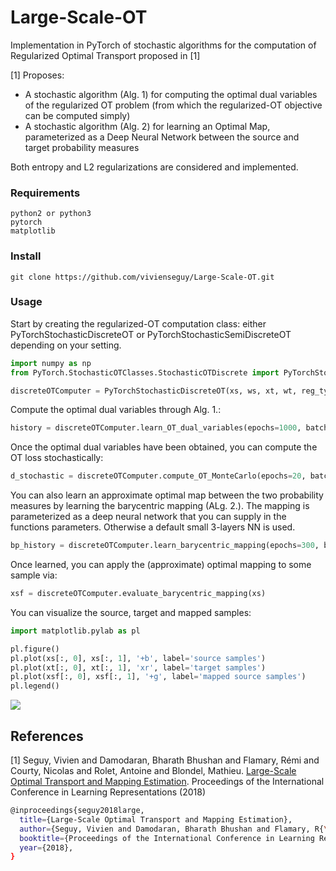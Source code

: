 # Large-Scale-OT

Implementation in PyTorch of stochastic algorithms for the computation of Regularized Optimal Transport proposed in [1]

[1] Proposes:
 - A stochastic algorithm (Alg. 1) for computing the optimal dual variables of the regularized OT problem (from which the regularized-OT objective can be computed simply)
 - A stochastic algorithm (Alg. 2) for learning an Optimal Map, parameterized as a Deep Neural Network between the source and target probability measures
 
 Both entropy and L2 regularizations are considered and implemented.


### Requirements
```
python2 or python3
pytorch
matplotlib
```

### Install 
```
git clone https://github.com/vivienseguy/Large-Scale-OT.git
```

### Usage
Start by creating the regularized-OT computation class: either PyTorchStochasticDiscreteOT or PyTorchStochasticSemiDiscreteOT depending on your setting. 
``` python
import numpy as np
from PyTorch.StochasticOTClasses.StochasticOTDiscrete import PyTorchStochasticDiscreteOT

discreteOTComputer = PyTorchStochasticDiscreteOT(xs, ws, xt, wt, reg_type='l2', reg_val=0.02, device_type='cpu')
```
Compute the optimal dual variables through Alg. 1.:
``` python
history = discreteOTComputer.learn_OT_dual_variables(epochs=1000, batch_size=50, lr=0.0005)
```
Once the optimal dual variables have been obtained, you can compute the OT loss stochastically:
``` python
d_stochastic = discreteOTComputer.compute_OT_MonteCarlo(epochs=20, batch_size=50)
``` 
You can also learn an approximate optimal map between the two probability measures by learning the barycentric mapping (ALg. 2.). The mapping is parameterized as a deep neural network that you can supply in the functions parameters. Otherwise a default small 3-layers NN is used.
``` python
bp_history = discreteOTComputer.learn_barycentric_mapping(epochs=300, batch_size=50, lr=0.000002)
``` 
Once learned, you can apply the (approximate) optimal mapping to some sample via:
``` python
xsf = discreteOTComputer.evaluate_barycentric_mapping(xs)
``` 
You can visualize the source, target and mapped samples:
``` python
import matplotlib.pylab as pl

pl.figure()
pl.plot(xs[:, 0], xs[:, 1], '+b', label='source samples')
pl.plot(xt[:, 0], xt[:, 1], 'xr', label='target samples')
pl.plot(xsf[:, 0], xsf[:, 1], '+g', label='mapped source samples')
pl.legend()
``` 
![](https://github.com/vivienseguy/Large-Scale-OT/blob/master/PyTorch/toyXps/mapping_estimation.png)

 
## References

[1] Seguy, Vivien and Damodaran, Bharath Bhushan and Flamary, Rémi and Courty, Nicolas and Rolet, Antoine and Blondel, Mathieu. [Large-Scale Optimal Transport and Mapping Estimation](https://arxiv.org/abs/1711.02283). Proceedings of the International Conference in Learning Representations (2018)



```bash
@inproceedings{seguy2018large,
  title={Large-Scale Optimal Transport and Mapping Estimation},
  author={Seguy, Vivien and Damodaran, Bharath Bhushan and Flamary, R{\'e}mi and Courty, Nicolas and Rolet, Antoine and Blondel, Mathieu},
  booktitle={Proceedings of the International Conference in Learning Representations},
  year={2018},
}
```







